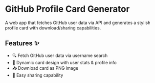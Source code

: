 # GitHub Profile Card Generator

A web app that fetches GitHub user data via API and generates a stylish profile card with download/sharing capabilities.

## Features ✨
- 🔍 Fetch GitHub user data via username search
- 🎨 Dynamic card design with user stats & profile info
- 📥 Download card as PNG image
- 🔗 Easy sharing capability

